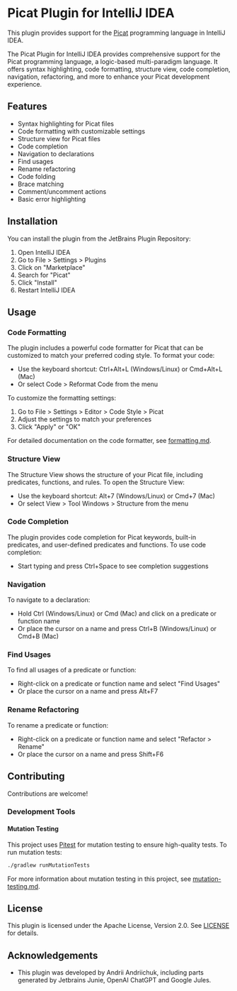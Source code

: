 # Picat Plugin for IntelliJ IDEA

This plugin provides support for the [Picat](http://picat-lang.org/) programming language in IntelliJ IDEA.

<!-- Plugin description -->
The Picat Plugin for IntelliJ IDEA provides comprehensive support for the Picat programming language, a logic-based
multi-paradigm language. It offers syntax highlighting, code formatting, structure view, code completion, navigation,
refactoring, and more to enhance your Picat development experience.
<!-- Plugin description end -->

## Features

- Syntax highlighting for Picat files
- Code formatting with customizable settings
- Structure view for Picat files
- Code completion
- Navigation to declarations
- Find usages
- Rename refactoring
- Code folding
- Brace matching
- Comment/uncomment actions
- Basic error highlighting

## Installation

You can install the plugin from the JetBrains Plugin Repository:

1. Open IntelliJ IDEA
2. Go to File > Settings > Plugins
3. Click on "Marketplace"
4. Search for "Picat"
5. Click "Install"
6. Restart IntelliJ IDEA

## Usage

### Code Formatting

The plugin includes a powerful code formatter for Picat that can be customized to match your preferred coding style. To
format your code:

- Use the keyboard shortcut: Ctrl+Alt+L (Windows/Linux) or Cmd+Alt+L (Mac)
- Or select Code > Reformat Code from the menu

To customize the formatting settings:

1. Go to File > Settings > Editor > Code Style > Picat
2. Adjust the settings to match your preferences
3. Click "Apply" or "OK"

For detailed documentation on the code formatter, see [formatting.md](docs/formatting.md).

### Structure View

The Structure View shows the structure of your Picat file, including predicates, functions, and rules. To open the
Structure View:

- Use the keyboard shortcut: Alt+7 (Windows/Linux) or Cmd+7 (Mac)
- Or select View > Tool Windows > Structure from the menu

### Code Completion

The plugin provides code completion for Picat keywords, built-in predicates, and user-defined predicates and functions.
To use code completion:

- Start typing and press Ctrl+Space to see completion suggestions

### Navigation

To navigate to a declaration:

- Hold Ctrl (Windows/Linux) or Cmd (Mac) and click on a predicate or function name
- Or place the cursor on a name and press Ctrl+B (Windows/Linux) or Cmd+B (Mac)

### Find Usages

To find all usages of a predicate or function:

- Right-click on a predicate or function name and select "Find Usages"
- Or place the cursor on a name and press Alt+F7

### Rename Refactoring

To rename a predicate or function:

- Right-click on a predicate or function name and select "Refactor > Rename"
- Or place the cursor on a name and press Shift+F6

## Contributing

Contributions are welcome!

### Development Tools

#### Mutation Testing

This project uses [Pitest](https://pitest.org/) for mutation testing to ensure high-quality tests. To run mutation
tests:

```bash
./gradlew runMutationTests
```

For more information about mutation testing in this project, see [mutation-testing.md](docs/mutation-testing.md).

## License

This plugin is licensed under the Apache License, Version 2.0. See [LICENSE](LICENSE) for details.

## Acknowledgements

- This plugin was developed by Andrii Andriichuk, including parts generated by Jetbrains Junie, OpenAI ChatGPT and
  Google Jules.
